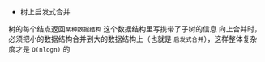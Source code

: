 - 树上启发式合并

树的每个结点返回`某种数据结构`
这个数据结构里写携带了子树的信息
向上合并时，必须把小的数据结构合并到大的数据结构上（也就是 `启发式合并`），这样整体复杂度才是 `O(nlogn)` 的

